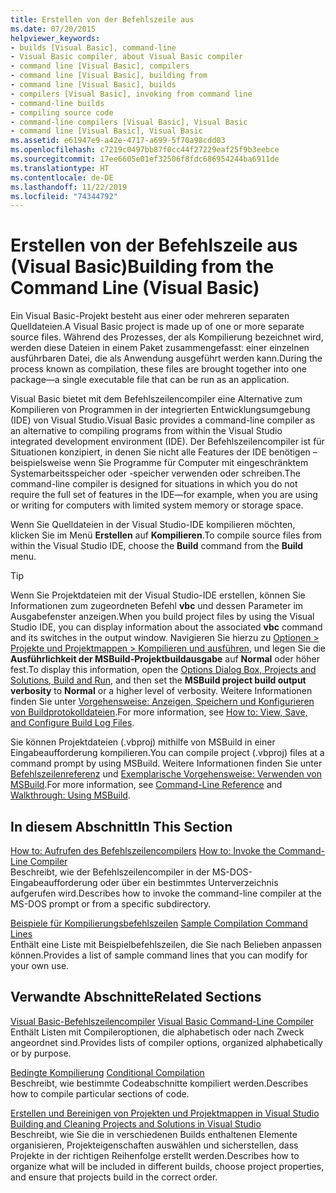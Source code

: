 ```yaml
---
title: Erstellen von der Befehlszeile aus
ms.date: 07/20/2015
helpviewer_keywords:
- builds [Visual Basic], command-line
- Visual Basic compiler, about Visual Basic compiler
- command line [Visual Basic], compilers
- command line [Visual Basic], building from
- command line [Visual Basic], builds
- compilers [Visual Basic], invoking from command line
- command-line builds
- compiling source code
- command-line compilers [Visual Basic], Visual Basic
- command line [Visual Basic], Visual Basic
ms.assetid: e61947e9-a42e-4717-a699-5f70a98cdd03
ms.openlocfilehash: c7219c0497bb87f0cc44f27229eaf25f9b3eebce
ms.sourcegitcommit: 17ee6605e01ef32506f8fdc686954244ba6911de
ms.translationtype: HT
ms.contentlocale: de-DE
ms.lasthandoff: 11/22/2019
ms.locfileid: "74344792"
---
```

# <a name="building-from-the-command-line-visual-basic"></a><span data-ttu-id="bce41-102">Erstellen von der Befehlszeile aus (Visual Basic)</span><span class="sxs-lookup"><span data-stu-id="bce41-102">Building from the Command Line (Visual Basic)</span></span>

<span data-ttu-id="bce41-103">Ein Visual Basic-Projekt besteht aus einer oder mehreren separaten Quelldateien.</span><span class="sxs-lookup"><span data-stu-id="bce41-103">A Visual Basic project is made up of one or more separate source files.</span></span> <span data-ttu-id="bce41-104">Während des Prozesses, der als Kompilierung bezeichnet wird, werden diese Dateien in einem Paket zusammengefasst: einer einzelnen ausführbaren Datei, die als Anwendung ausgeführt werden kann.</span><span class="sxs-lookup"><span data-stu-id="bce41-104">During the process known as compilation, these files are brought together into one package—a single executable file that can be run as an application.</span></span>

<span data-ttu-id="bce41-105">Visual Basic bietet mit dem Befehlszeilencompiler eine Alternative zum Kompilieren von Programmen in der integrierten Entwicklungsumgebung (IDE) von Visual Studio.</span><span class="sxs-lookup"><span data-stu-id="bce41-105">Visual Basic provides a command-line compiler as an alternative to compiling programs from within the Visual Studio integrated development environment (IDE).</span></span> <span data-ttu-id="bce41-106">Der Befehlszeilencompiler ist für Situationen konzipiert, in denen Sie nicht alle Features der IDE benötigen – beispielsweise wenn Sie Programme für Computer mit eingeschränktem Systemarbeitsspeicher oder -speicher verwenden oder schreiben.</span><span class="sxs-lookup"><span data-stu-id="bce41-106">The command-line compiler is designed for situations in which you do not require the full set of features in the IDE—for example, when you are using or writing for computers with limited system memory or storage space.</span></span>

<span data-ttu-id="bce41-107">Wenn Sie Quelldateien in der Visual Studio-IDE kompilieren möchten, klicken Sie im Menü **Erstellen** auf **Kompilieren**.</span><span class="sxs-lookup"><span data-stu-id="bce41-107">To compile source files from within the Visual Studio IDE, choose the **Build** command from the **Build** menu.</span></span>

> [!TIP]
> <span data-ttu-id="bce41-108">Wenn Sie Projektdateien mit der Visual Studio-IDE erstellen, können Sie Informationen zum zugeordneten Befehl **vbc** und dessen Parameter im Ausgabefenster anzeigen.</span><span class="sxs-lookup"><span data-stu-id="bce41-108">When you build project files by using the Visual Studio IDE, you can display information about the associated **vbc** command and its switches in the output window.</span></span> <span data-ttu-id="bce41-109">Navigieren Sie hierzu zu [Optionen > Projekte und Projektmappen > Kompilieren und ausführen](/visualstudio/ide/reference/options-dialog-box-projects-and-solutions-build-and-run), und legen Sie die **Ausführlichkeit der MSBuild-Projektbuildausgabe** auf **Normal** oder höher fest.</span><span class="sxs-lookup"><span data-stu-id="bce41-109">To display this information, open the [Options Dialog Box,  Projects and Solutions, Build and Run](/visualstudio/ide/reference/options-dialog-box-projects-and-solutions-build-and-run), and then set the **MSBuild project build output verbosity** to **Normal** or a higher level of verbosity.</span></span> <span data-ttu-id="bce41-110">Weitere Informationen finden Sie unter [Vorgehensweise: Anzeigen, Speichern und Konfigurieren von Buildprotokolldateien](/visualstudio/ide/how-to-view-save-and-configure-build-log-files).</span><span class="sxs-lookup"><span data-stu-id="bce41-110">For more information, see [How to: View, Save, and Configure Build Log Files](/visualstudio/ide/how-to-view-save-and-configure-build-log-files).</span></span>

<span data-ttu-id="bce41-111">Sie können Projektdateien (.vbproj) mithilfe von MSBuild in einer Eingabeaufforderung kompilieren.</span><span class="sxs-lookup"><span data-stu-id="bce41-111">You can compile project (.vbproj) files at a command prompt by using MSBuild.</span></span> <span data-ttu-id="bce41-112">Weitere Informationen finden Sie unter [Befehlszeilenreferenz](/visualstudio/msbuild/msbuild-command-line-reference) und [Exemplarische Vorgehensweise: Verwenden von MSBuild](/visualstudio/msbuild/walkthrough-using-msbuild).</span><span class="sxs-lookup"><span data-stu-id="bce41-112">For more information, see [Command-Line Reference](/visualstudio/msbuild/msbuild-command-line-reference) and [Walkthrough: Using MSBuild](/visualstudio/msbuild/walkthrough-using-msbuild).</span></span>

## <a name="in-this-section"></a><span data-ttu-id="bce41-113">In diesem Abschnitt</span><span class="sxs-lookup"><span data-stu-id="bce41-113">In This Section</span></span>

<span data-ttu-id="bce41-114">[How to: Aufrufen des Befehlszeilencompilers](../../../visual-basic/reference/command-line-compiler/how-to-invoke-the-command-line-compiler.md) </span><span class="sxs-lookup"><span data-stu-id="bce41-114">[How to: Invoke the Command-Line Compiler](../../../visual-basic/reference/command-line-compiler/how-to-invoke-the-command-line-compiler.md) </span></span>\
<span data-ttu-id="bce41-115">Beschreibt, wie der Befehlszeilencompiler in der MS-DOS-Eingabeaufforderung oder über ein bestimmtes Unterverzeichnis aufgerufen wird.</span><span class="sxs-lookup"><span data-stu-id="bce41-115">Describes how to invoke the command-line compiler at the MS-DOS prompt or from a specific subdirectory.</span></span>

<span data-ttu-id="bce41-116">[Beispiele für Kompilierungsbefehlszeilen](../../../visual-basic/reference/command-line-compiler/sample-compilation-command-lines.md) </span><span class="sxs-lookup"><span data-stu-id="bce41-116">[Sample Compilation Command Lines](../../../visual-basic/reference/command-line-compiler/sample-compilation-command-lines.md) </span></span>\
<span data-ttu-id="bce41-117">Enthält eine Liste mit Beispielbefehlszeilen, die Sie nach Belieben anpassen können.</span><span class="sxs-lookup"><span data-stu-id="bce41-117">Provides a list of sample command lines that you can modify for your own use.</span></span>

## <a name="related-sections"></a><span data-ttu-id="bce41-118">Verwandte Abschnitte</span><span class="sxs-lookup"><span data-stu-id="bce41-118">Related Sections</span></span>

<span data-ttu-id="bce41-119">[Visual Basic-Befehlszeilencompiler](../../../visual-basic/reference/command-line-compiler/index.md) </span><span class="sxs-lookup"><span data-stu-id="bce41-119">[Visual Basic Command-Line Compiler](../../../visual-basic/reference/command-line-compiler/index.md) </span></span>\
<span data-ttu-id="bce41-120">Enthält Listen mit Compileroptionen, die alphabetisch oder nach Zweck angeordnet sind.</span><span class="sxs-lookup"><span data-stu-id="bce41-120">Provides lists of compiler options, organized alphabetically or by purpose.</span></span>

<span data-ttu-id="bce41-121">[Bedingte Kompilierung](../../../visual-basic/programming-guide/program-structure/conditional-compilation.md) </span><span class="sxs-lookup"><span data-stu-id="bce41-121">[Conditional Compilation](../../../visual-basic/programming-guide/program-structure/conditional-compilation.md) </span></span>\
<span data-ttu-id="bce41-122">Beschreibt, wie bestimmte Codeabschnitte kompiliert werden.</span><span class="sxs-lookup"><span data-stu-id="bce41-122">Describes how to compile particular sections of code.</span></span>

<span data-ttu-id="bce41-123">[Erstellen und Bereinigen von Projekten und Projektmappen in Visual Studio](/visualstudio/ide/building-and-cleaning-projects-and-solutions-in-visual-studio) </span><span class="sxs-lookup"><span data-stu-id="bce41-123">[Building and Cleaning Projects and Solutions in Visual Studio](/visualstudio/ide/building-and-cleaning-projects-and-solutions-in-visual-studio) </span></span>\
<span data-ttu-id="bce41-124">Beschreibt, wie Sie die in verschiedenen Builds enthaltenen Elemente organisieren, Projekteigenschaften auswählen und sicherstellen, dass Projekte in der richtigen Reihenfolge erstellt werden.</span><span class="sxs-lookup"><span data-stu-id="bce41-124">Describes how to organize what will be included in different builds, choose project properties, and ensure that projects build in the correct order.</span></span>
